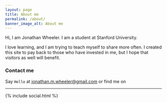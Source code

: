 ```yaml
---
layout: page
title: About me
permalink: /about/
banner_image_alt: About me
---
```


Hi, I am Jonathan Wheeler. I am a student at Stanford University.

I love learning, and I am trying to teach myself to share more often.
I created this site to pay back to those who have invested in me, but
I hope that visitors as well will benefit.

### Contact me

Say `Hello` at jonathan.m.wheeler@gmail.com or find
me on

---

{% include social.html %}

[pw]: http://processwire.com
[jekyll]: http://jekyllrb.com
